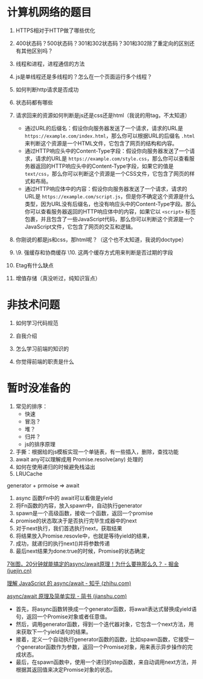 # 计算机网络的题目

1. HTTPS相对于HTTP做了哪些优化

2. 400状态码？500状态码？301和302状态码？301和302除了重定向的区别还有其他区别吗？

3. 线程和进程，进程通信的方法

4. js是单线程还是多线程的？怎么在一个页面运行多个线程？
5. 如何判断http请求是否成功
6. 状态码都有哪些
7. 请求回来的资源如何判断是js还是css还是html（我说的用tag，不太知道）
   - 通过URL的后缀名：假设你向服务器发送了一个请求，请求的URL是 `https://example.com/index.html`，那么你可以根据URL的后缀名 `.html` 来判断这个资源是一个HTML文件，它包含了网页的结构和内容。
   - 通过HTTP响应头中的Content-Type字段：假设你向服务器发送了一个请求，请求的URL是 `https://example.com/style.css`，那么你可以查看服务器返回的HTTP响应头中的Content-Type字段，如果它的值是 `text/css`，那么你可以判断这个资源是一个CSS文件，它包含了网页的样式和布局。
   - 通过HTTP响应体中的内容：假设你向服务器发送了一个请求，请求的URL是 `https://example.com/script.js`，但是你不确定这个资源是什么类型，因为URL没有后缀名，也没有响应头中的Content-Type字段。那么你可以查看服务器返回的HTTP响应体中的内容，如果它以 `<script>` 标签包裹，并且包含了一些JavaScript代码，那么你可以判断这个资源是一个JavaScript文件，它包含了网页的交互和逻辑。
8. 你刚说的都是js和css，那html呢？（这个也不太知道，我说的doctype）
9. \9. 强缓存和协商缓存
   \10. 这两个缓存方式用来判断是否过期的字段
10. Etag有什么缺点

11. 增值存储（真没听过，纯知识盲点）



# 非技术问题

1. 如何学习代码规范

1. 自我介绍
2. 怎么学习前端的知识的
3. 你觉得前端的职责是什么



# 暂时没准备的

1. 常见的排序：
   - 快速
   - 冒泡？
   - 堆？
   - 归并？
   - js的排序原理
2. 手撕：根据给的js模板实现一个单链表，有一些插入，删除，查找功能
3. await any可以理解成用 Promise.resolve(any) 处理的
4. 如何在使用递归的时候避免栈溢出 
5. LRUCache



generator + prmoise => await

1. async 函数Fn中的 await可以看做是yield
2. 将Fn函数的内容，放入spawn中，自动执行generator
3. spawn是一个高级函数，接收一个函数，返回一个promise
4. promise的状态取决于是否执行完毕生成器中的next
5. 对于next执行，我们首选执行next，获取结果
6. 将结果放入Promise.resovle中，也就是等待yield的结果，
7. 成功，就递归的执行next()并将参数传递
8. 最后next结果为done:true的时候，Promise的状态确定

[7张图，20分钟就能搞定的async/await原理！为什么要拖那么久？ - 掘金 (juejin.cn)](https://juejin.cn/post/7007031572238958629)

[理解 JavaScript 的 async/await - 知乎 (zhihu.com)](https://zhuanlan.zhihu.com/p/172378607)

[async/await 原理及简单实现 - 简书 (jianshu.com)](https://www.jianshu.com/p/0f1b6ae1888c)

- 首先，将async函数转换成一个generator函数，将await表达式替换成yield语句，返回一个Promise对象或者任意值。
- 然后，调用generator函数，得到一个迭代器对象，它包含一个next方法，用来获取下一个yield语句的结果。
- 接着，定义一个自动执行generator函数的函数，比如spawn函数，它接受一个generator函数作为参数，返回一个Promise对象，用来表示异步操作的完成状态。
- 最后，在spawn函数中，使用一个递归的step函数，来自动调用next方法，并根据其返回值来决定Promise对象的状态。